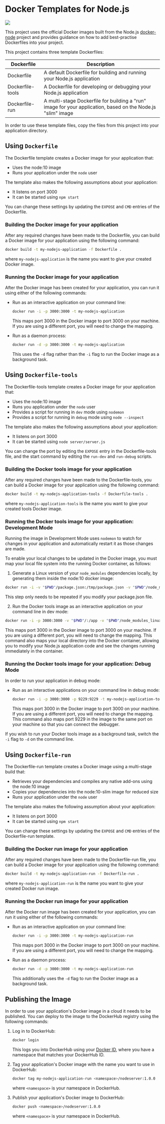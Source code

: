 # Docker Templates for Node.js
<a href='http://CloudNativeJS.io/'><img src='https://img.shields.io/badge/homepage-CloudNativeJS-blue.svg'></a>

This project uses the official Docker images built from the Node.js [docker-node](https://github.com/nodejs/docker-node) project and provides guidance on how to add best-practise Dockerfiles into your project.


This project contains three template Dockerfiles:

| Dockerfile        | Description                                                           |
|-------------------|-----------------------------------------------------------------------|
| Dockerfile        | A default Dockerfile for building and running your Node.js application |
| Dockerfile-tools  | A Dockerfile for developing or debugging your Node.js application     |
| Dockerfile-run    | A multi-stage Dockerfile for building a "run" image for your application, based on the Node.js "slim" image |

In order to use these template files, copy the files from this project into your application directory.

## Using `Dockerfile`

The Dockerfile template creates a Docker image for your application that:

* Uses the node:10 image
* Runs your application under the `node` user 

The template also makes the following assumptions about your application:

* It listens on port 3000
* It can be started using `npm start`

You can change these settings by updating the `EXPOSE` and `CMD` entries of the Dockerfile.

### Building the Docker image for your application
After any required changes have been made to the Dockerfile, you can build a Docker image for your application using the following command:

```sh
docker build -t my-nodejs-application -f Dockerfile .
```
where `my-nodejs-application` is the name you want to give your created Docker image.

### Running the Docker image for your application
After the Docker image has been created for your application, you can run it using either of the following commands:

* Run as an interactive application on your command line:
  ```sh
  docker run -i -p 3000:3000 -t my-nodejs-application
  ```
  This maps port 3000 in the Docker image to port 3000 on your machine. If you are using a different port, you will need to change the mapping.

* Run as a daemon process:
  ```sh
  docker run -d -p 3000:3000 -t my-nodejs-application
  ```
  This uses the `-d` flag rather than the `-i` flag to run the Docker image as a background task.

## Using `Dockerfile-tools`

The Dockerfile-tools template creates a Docker image for your application that:

* Uses the node:10 image
* Runs you application under the `node` user 
* Provides a script for running in `dev` mode using `nodemon`
* Provides a script for running in `debug` mode using `node --inspect`

The template also makes the following assumptions about your application:

* It listens on port 3000
* It can be started using `node server/server.js`

You can change the port by editing the `EXPOSE` entry in the Dockerfile-tools file, and the start command by editing the `run-dev` and `run-debug` scripts.

### Building the Docker tools image for your application
After any required changes have been made to the Dockerfile-tools, you can build a Docker image for your application using the following command:

```sh
docker build -t my-nodejs-application-tools -f Dockerfile-tools .
```
where `my-nodejs-application-tools` is the name you want to give your created tools Docker image.

### Running the Docker tools image for your application: Development Mode
Running the image in Development Mode uses `nodemon` to watch for changes in your application and automatically restart it as those changes are made.

To enable your local changes to be updated in the Docker image, you must map your local file system into the running Docker container, as follows:

1. Generate a Linux version of your `node_modules` dependencies locally, by generating them inside the node:10 docker image:
  ```sh
  docker run -i -v "$PWD"/package.json:/tmp/package.json -v "$PWD"/node_modules_linux:/tmp/node_modules -w /tmp -t node:10 npm install
  ```
  This step only needs to be repeated if you modify your package.json file.
  
2. Run the Docker tools image as an interactive application on your command line in dev mode:
  ```sh
  docker run -i -p 3000:3000 -v "$PWD"/:/app -v "$PWD"/node_modules_linux:/app/node_modules -t my-nodejs-application-tools /bin/run-dev
  ```
  This maps port 3000 in the Docker image to port 3000 on your machine. If you are using a different port, you will need to change the mapping.
  This command also maps your local directory into the Docker container, allowing you to modify your Node.js application code and see the changes running immediately in the container.
     
### Running the Docker tools image for your application: Debug Mode

In order to run your application in debug mode:
* Run as an interactive applications on your command line in debug mode:
  ```sh
  docker run -i -p 3000:3000 -p 9229:9229 -t my-nodejs-application-tools /bin/run-debug
  ```
  This maps port 3000 in the Docker image to port 3000 on your machine. If you are using a different port, you will need to change the mapping.
  This command also maps port 9229 in the image to the same port on your machine so that you can connect the debugger.

If you wish to run your Docker tools image as a background task, switch the `-i` flag to `-d` on the command line.

## Using `Dockerfile-run`
The Dockerfile-run template creates a Docker image using a multi-stage build that:

* Retrieves your dependencies and compiles any native add-ons using the node:10 image
* Copies your dependencies into the node:10-slim image for reduced size
* Runs your application under the `node` user 

The template also makes the following assumption about your application:

* It listens on port 3000
* It can be started using `npm start`

You can change these settings by updating the `EXPOSE` and `CMD` entries of the Dockerfile-run template.

### Building the Docker run image for your application
After any required changes have been made to the Dockerfile-run file, you can build a Docker image for your application using the following command:

```sh
docker build -t my-nodejs-application-run -f Dockerfile-run .
```
where `my-nodejs-application-run` is the name you want to give your created Docker run image.

### Running the Docker run image for your application
After the Docker run image has been created for your application, you can run it using either of the following commands:

* Run as an interactive application on your command line:
  ```sh
  docker run -i -p 3000:3000 -t my-nodejs-application-run
  ```
  This maps port 3000 in the Docker image to port 3000 on your machine. If you are using a different port, you will need to change the mapping.

* Run as a daemon process:
  ```sh
  docker run -d -p 3000:3000 -t my-nodejs-application-run
  ```
  This additionally uses the `-d` flag to run the Docker image as a background task.

## Publishing the Image
In order to use your application's Docker image in a cloud it needs to be published. You can deploy to the image to the DockerHub registry using the following commands:

1. Log in to DockerHub:

   ```sh
   docker login
   ```
   This logs you into DockerHub using your [Docker ID](https://docs.docker.com/docker-id/#/register-for-a-docker-id), where you have a namespace that matches your DockerHub ID.

1. Tag your application's Docker image with the name you want to use in DockerHub:
   ```sh
   docker tag my-nodejs-application-run <namespace>/nodeserver:1.0.0
   ```
   where `<namespace>` is your namespace in DockerHub.

1. Publish your application's Docker image to DockerHub:
   ```sh
   docker push <namespace>/nodeserver:1.0.0
   ```
   where `<namespace>` is your namespace in DockerHub.